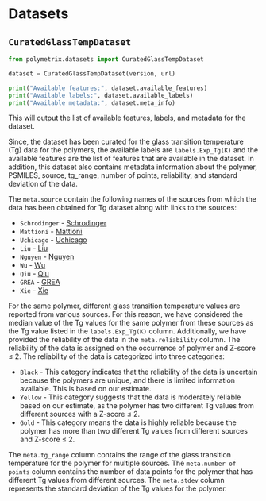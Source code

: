 # Datasets

## `CuratedGlassTempDataset`

``` python
from polymetrix.datasets import CuratedGlassTempDataset

dataset = CuratedGlassTempDataset(version, url)

print("Available features:", dataset.available_features)
print("Available labels:", dataset.available_labels)
print("Available metadata:", dataset.meta_info)
```

This will output the list of available features, labels, and metadata for the dataset.


Since, the dataset has been curated for the glass transition temperature (Tg) data for the polymers, the available labels are `labels.Exp_Tg(K)` and the available features are the list of features that are available in the dataset. In addition, this dataset also contains metadata information about the polymer, PSMILES, source, tg_range, number of points, reliability, and standard deviation of the data.

The `meta.source` contain the following names of the sources from which the data has been obtained for Tg dataset along with links to the sources:
- `Schrodinger` - [Schrodinger](https://pubs.acs.org/doi/10.1021/acsapm.0c00524)
- `Mattioni` - [Mattioni](https://pubs.acs.org/doi/10.1021/ci010062o)
- `Uchicago` - [Uchicago](https://pppdb.uchicago.edu/tg)
- `Liu` - [Liu](https://link.springer.com/article/10.1007/s00396-009-2035-y)
- `Nguyen` - [Nguyen](https://pubs.acs.org/doi/10.1021/acs.iecr.2c01302)
- `Wu` - [Wu](https://onlinelibrary.wiley.com/action/downloadSupplement?doi=10.1002%2Fpolb.24117&file=polb24117-sup-0001-suppinfo1.pdf)
- `Qiu` - [Qiu](https://github.com/HKQiu/PPP-1_PredictionTg4Polyimides/blob/main/Train%20data/GNN%E6%95%B0%E6%8D%AE%E5%BA%93.csv)
- `GREA` - [GREA]( https://github.com/liugangcode/GREA/blob/main/data/tg_prop/raw/tg_raw.csv)
- `Xie` - [Xie](https://github.com/figotj/Polymer_Tg_/blob/main/Data/32_Conjugate_Polymer.txt)

For the same polymer, different glass transition temperature values are reported from various sources. For this reason, we have considered the median value of the Tg values for the same polymer from these sources as the Tg value listed in the `labels.Exp_Tg(K)` column. Additionally, we have provided the reliability of the data in the `meta.reliability` column. The reliability of the data is assigned on the occurrence of polymer and Z-score ≤ 2. The reliability of the data is categorized into three categories:
- `Black` - This category indicates that the reliability of the data is uncertain because the polymers are unique, and there is limited information available. This is based on our estimate.
- `Yellow` - This category suggests that the data is moderately reliable based on our estimate, as the polymer has two different Tg values from different sources with a Z-score ≤ 2.
- `Gold` - This category means the data is highly reliable because the polymer has more than two different Tg values from different sources and Z-score ≤ 2.

The `meta.tg_range` column contains the range of the glass transition temperature for the polymer for multiple sources. 
The `meta.number of points` column contains the number of data points for the polymer that has different Tg values from different sources.
The `meta.stdev` column represents the standard deviation of the Tg values for the polymer.

